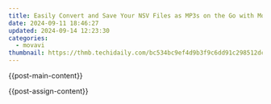 ```yaml
---
title: Easily Convert and Save Your NSV Files as MP3s on the Go with Movavi's No-Cost Web Service
date: 2024-09-11 18:46:27
updated: 2024-09-14 12:23:30
categories:
  - movavi
thumbnail: https://thmb.techidaily.com/bc534bc9ef4d9b3f9c6dd91c298512dc6fbda892688583d91964121896089fd7.jpg
---
```


{{post-main-content}}

<ins class="adsbygoogle"
     style="display:block"
     data-ad-format="autorelaxed"
     data-ad-client="ca-pub-7571918770474297"
     data-ad-slot="1223367746"></ins>

{{post-assign-content}}

<ins class="adsbygoogle"
     style="display:block"
     data-ad-client="ca-pub-7571918770474297"
     data-ad-slot="8358498916"
     data-ad-format="auto"
     data-full-width-responsive="true"></ins>
